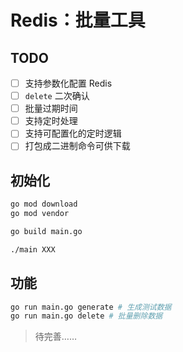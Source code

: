 # Redis：批量工具

## TODO

- [ ] 支持参数化配置 Redis
- [ ] `delete` 二次确认
- [ ] 批量过期时间
- [ ] 支持定时处理
- [ ] 支持可配置化的定时逻辑
- [ ] 打包成二进制命令可供下载

## 初始化

```bash
go mod download
go mod vendor

go build main.go

./main XXX
```

## 功能

```bash
go run main.go generate # 生成测试数据
go run main.go delete # 批量删除数据
```

> 待完善……